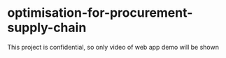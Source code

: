 # optimisation-for-procurement-supply-chain
This project is confidential, so only video of web app demo will be shown
